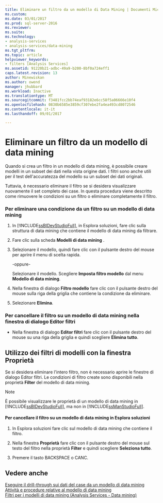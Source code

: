 ```yaml
---
title: Eliminare un filtro da un modello di Data Mining | Documenti Microsoft
ms.custom: 
ms.date: 03/01/2017
ms.prod: sql-server-2016
ms.reviewer: 
ms.suite: 
ms.technology:
- analysis-services
- analysis-services/data-mining
ms.tgt_pltfrm: 
ms.topic: article
helpviewer_keywords:
- filters [Analysis Services]
ms.assetid: 91220b21-adbc-49a9-b200-8bf0a724eff1
caps.latest.revision: 13
author: Minewiskan
ms.author: owend
manager: jhubbard
ms.workload: Inactive
ms.translationtype: MT
ms.sourcegitcommit: f3481fcc2bb74eaf93182e6cc58f5a06666e10f4
ms.openlocfilehash: 0830b6585e3859cf307ebe2fa4ea493cd8072546
ms.contentlocale: it-it
ms.lasthandoff: 09/01/2017

---
```

# <a name="delete-a-filter-from-a-mining-model"></a>Eliminare un filtro da un modello di data mining
  Quando si crea un filtro in un modello di data mining, è possibile creare modelli in un subset dei dati nella vista origine dati. I filtri sono anche utili per il test dell'accuratezza del modello su un subset dei dati originali.  
  
 Tuttavia, è necessario eliminare il filtro se si desidera visualizzare nuovamente il set completo dei case. In questa procedura viene descritto come rimuovere le condizioni su un filtro o eliminare completamente il filtro.  
  
### <a name="to-delete-a-condition-from-a-filter-on-a-mining-model"></a>Per eliminare una condizione da un filtro su un modello di data mining  
  
1.  In [!INCLUDE[ssBIDevStudioFull](../../includes/ssbidevstudiofull-md.md)], in Esplora soluzioni, fare clic sulla struttura di data mining che contiene il modello di data mining da filtrare.  
  
2.  Fare clic sulla scheda **Modelli di data mining** .  
  
3.  Selezionare il modello, quindi fare clic con il pulsante destro del mouse per aprire il menu di scelta rapida.  
  
     -oppure-  
  
     Selezionare il modello. Scegliere **Imposta filtro modello** dal menu **Modello di data mining**.  
  
4.  Nella finestra di dialogo **Filtro modello** fare clic con il pulsante destro del mouse sulla riga della griglia che contiene la condizione da eliminare.  
  
5.  Selezionare **Elimina**.  
  
### <a name="to-clear-the-filter-on-a-mining-model-in-the-filter-editor-dialog-box"></a>Per cancellare il filtro su un modello di data mining nella finestra di dialogo Editor filtri  
  
-   Nella finestra di dialogo **Editor filtri** fare clic con il pulsante destro del mouse su una riga della griglia e quindi scegliere **Elimina tutto**.  
  
## <a name="working-with-model-filters-using-the-properties-window"></a>Utilizzo dei filtri di modelli con la finestra Proprietà  
 Se si desidera eliminare l'intero filtro, non è necessario aprire le finestre di dialogo Editor filtri. Le condizioni di filtro create sono disponibili nella proprietà **Filter** del modello di data mining.  
  
> [!NOTE]  
>  È possibile visualizzare le proprietà di un modello di data mining in [!INCLUDE[ssBIDevStudioFull](../../includes/ssbidevstudiofull-md.md)], ma non in [!INCLUDE[ssManStudioFull](../../includes/ssmanstudiofull-md.md)].  
  
#### <a name="to-clear-the-filter-on-a-mining-model-in-solution-explorer"></a>Per cancellare il filtro su un modello di data mining in Esplora soluzioni  
  
1.  In Esplora soluzioni fare clic sul modello di data mining che contiene il filtro.  
  
2.  Nella finestra **Proprietà** fare clic con il pulsante destro del mouse sul testo del filtro nella proprietà **Filter** e quindi scegliere **Seleziona tutto**.  
  
3.  Premere il tasto BACKSPACE o CANC.  
  
## <a name="see-also"></a>Vedere anche  
 [Eseguire il drill-through sui dati del case da un modello di data mining](../../analysis-services/data-mining/drill-through-to-case-data-from-a-mining-model.md)   
 [Attività e procedure relative al modello di data mining](../../analysis-services/data-mining/mining-model-tasks-and-how-tos.md)   
 [Filtri per i modelli di data mining &#40;Analysis Services - Data mining&#41;](../../analysis-services/data-mining/filters-for-mining-models-analysis-services-data-mining.md)  
  
  


